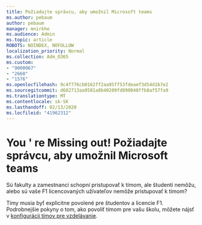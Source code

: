 ```yaml
---
title: Požiadajte správcu, aby umožnil Microsoft teams
ms.author: pebaum
author: pebaum
manager: mnirkhe
ms.audience: Admin
ms.topic: article
ROBOTS: NOINDEX, NOFOLLOW
localization_priority: Normal
ms.collection: Adm_O365
ms.custom:
- "9000067"
- "2660"
- "1576"
ms.openlocfilehash: 9c4f776cb0162ff2aa95ff53fdeaef3d54d1b7e2
ms.sourcegitcommit: d682713aa9581a8b40209fd890048ffb8af57fa9
ms.translationtype: MT
ms.contentlocale: sk-SK
ms.lasthandoff: 02/13/2020
ms.locfileid: "41962312"
---
```

# <a name="youre-missing-out-ask-your-admin-to-enable-microsoft-teams"></a>You ' re Missing out! Požiadajte správcu, aby umožnil Microsoft teams

Sú fakulty a zamestnanci schopní pristupovať k tímom, ale študenti nemôžu, alebo sú vaše F1 licencovaných užívateľov nemôže pristupovať k tímom?

Tímy musia byť explicitne povolené pre študentov a licencie F1. Podrobnejšie pokyny o tom, ako povoliť tímom pre vašu školu, môžete nájsť v [konfigurácii tímov pre vzdelávanie](https://docs.microsoft.com/microsoft-365/education/deploy/set-up-teams-for-education). 